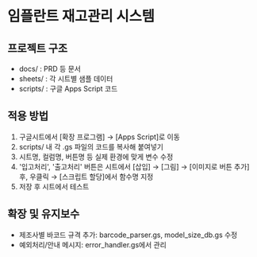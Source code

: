 # 임플란트 재고관리 시스템

## 프로젝트 구조
- docs/ : PRD 등 문서
- sheets/ : 각 시트별 샘플 데이터
- scripts/ : 구글 Apps Script 코드

## 적용 방법
1. 구글시트에서 [확장 프로그램] → [Apps Script]로 이동
2. scripts/ 내 각 .gs 파일의 코드를 복사해 붙여넣기
3. 시트명, 컬럼명, 버튼명 등 실제 환경에 맞게 변수 수정
4. '입고처리', '출고처리' 버튼은 시트에서 [삽입] → [그림] → [이미지로 버튼 추가] 후, 우클릭 → [스크립트 할당]에서 함수명 지정
5. 저장 후 시트에서 테스트

## 확장 및 유지보수
- 제조사별 바코드 규격 추가: barcode_parser.gs, model_size_db.gs 수정
- 예외처리/안내 메시지: error_handler.gs에서 관리
